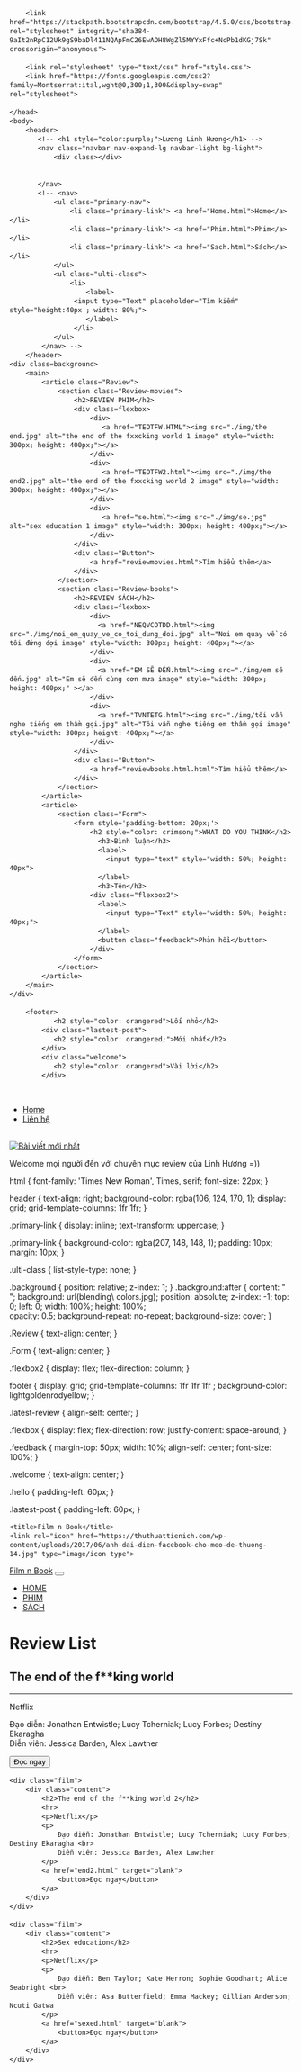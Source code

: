 <!DOCTYPE html>
<html lang="vi"> 
    <head>
        <meta charset="utf-8"> 
        <title>Film n Book</title>
        
        <link href="https://stackpath.bootstrapcdn.com/bootstrap/4.5.0/css/bootstrap.min.css" rel="stylesheet" integrity="sha384-9aIt2nRpC12Uk9gS9baDl411NQApFmC26EwAOH8WgZl5MYYxFfc+NcPb1dKGj7Sk" crossorigin="anonymous">
        
        <link rel="stylesheet" type="text/css" href="style.css">
        <link href="https://fonts.googleapis.com/css2?family=Montserrat:ital,wght@0,300;1,300&display=swap" rel="stylesheet">
        
    </head>
    <body>
        <header>
           <!-- <h1 style="color:purple;">Lương Linh Hương</h1> -->
           <nav class="navbar nav-expand-lg navbar-light bg-light">
               <div class></div>
               

           </nav>
           <!-- <nav> 
               <ul class="primary-nav"> 
                   <li class="primary-link"> <a href="Home.html">Home</a></li>
                   <li class="primary-link"> <a href="Phim.html">Phim</a></li>
                   <li class="primary-link"> <a href="Sach.html">Sách</a></li>
               </ul>
               <ul class="ulti-class"> 
                   <li>
                       <label>
                    <input type="Text" placeholder="Tìm kiếm" style="height:40px ; width: 80%;">
                       </label>
                    </li> 
               </ul>
            </nav> -->
        </header>
    <div class=background>
        <main>
            <article class="Review"> 
                <section class="Review-movies"> 
                    <h2>REVIEW PHIM</h2>
                    <div class=flexbox>
                        <div>
                           <a href="TEOTFW.HTML"><img src="./img/the end.jpg" alt="the end of the fxxcking world 1 image" style="width: 300px; height: 400px;"></a>
                        </div>
                        <div>
                           <a href="TEOTFW2.html"><img src="./img/the end2.jpg" alt="the end of the fxxcking world 2 image" style="width: 300px; height: 400px;"></a>
                        </div>
                        <div>
                           <a href="se.html"><img src="./img/se.jpg" alt="sex education 1 image" style="width: 300px; height: 400px;"></a>
                        </div>
                    </div>
                    <div class="Button">
                        <a href="reviewmovies.html">Tìm hiểu thêm</a>
                    </div>
                </section>
                <section class="Review-books"> 
                    <h2>REVIEW SÁCH</h2>
                    <div class=flexbox>
                        <div>
                          <a href="NEQVCOTDD.html"><img src="./img/noi_em_quay_ve_co_toi_dung_doi.jpg" alt="Nơi em quay về có tôi đứng đợi image" style="width: 300px; height: 400px;"></a>
                        </div>
                        <div>
                          <a href="EM SẼ ĐẾN.html"><img src="./img/em sẽ đến.jpg" alt="Em sẽ đến cùng cơn mưa image" style="width: 300px; height: 400px;" ></a>
                        </div>
                        <div>
                          <a href="TVNTETG.html"><img src="./img/tôi vẫn nghe tiếng em thầm gọi.jpg" alt="Tôi vẫn nghe tiếng em thầm gọi image" style="width: 300px; height: 400px;"></a>
                        </div>
                    </div>
                    <div class="Button">
                        <a href="reviewbooks.html.html">Tìm hiểu thêm</a>
                    </div>
                </section>
            </article> 
            <article>
                <section class="Form"> 
                    <form style='padding-bottom: 20px;'>
                        <h2 style="color: crimson;">WHAT DO YOU THINK</h2>
                          <h3>Bình luận</h3>
                          <label>
                            <input type="text" style="width: 50%; height: 40px">
                          </label>
                          <h3>Tên</h3>
                        <div class="flexbox2">
                          <label>
                            <input type="Text" style="width: 50%; height: 40px;">
                          </label>
                          <button class="feedback">Phản hồi</button>
                        </div>
                    </form>
                </section>
            </article>       
        </main>
    </div>
    
        <footer>
               <h2 style="color: orangered">Lối nhỏ</h2>
            <div class="lastest-post">
               <h2 style="color: orangered;">Mới nhất</h2>
            </div>
            <div class="welcome">
               <h2 style="color: orangered">Vài lời</h2>
            </div>
​
            <div>
                <ul>
                  <li><a href="trang chu.html">Home</a></li>
                  <li><a href="https://www.facebook.com/hlinh0102/">Liên hệ</a></li>
                </ul>
            </div>
​
            <div class="Latest-review">
                <a href="itaewon.html"> <img src="itaewon.jpg" alt="Bài viết mới nhất" style="width: 300px; height: 400px;"></a>
            </div>
            <div class="hello">
                <p>Welcome mọi người đến với chuyên mục review của Linh Hương =))</p>
            </div>
        </footer>
    </body>
</html>


html {
    font-family: 'Times New Roman', Times, serif;
    font-size: 22px;
}

header {
    text-align: right;
    background-color: rgba(106, 124, 170, 1);
    display: grid;
    grid-template-columns: 1fr 1fr;
}

.primary-link {
    display: inline; 
    text-transform: uppercase;
}

.primary-link {
    background-color: rgba(207, 148, 148, 1);
    padding: 10px;
    margin: 10px;
}

.ulti-class {
    list-style-type: none;
}

.background {
    position: relative;
    z-index: 1;
}
.background:after {
    content: " ";
    background: url(blending\ colors.jpg);
    position: absolute;
    z-index: -1;
    top: 0; 
    left: 0;
    width: 100%; 
    height: 100%;  
    opacity: 0.5; 
    background-repeat: no-repeat;
    background-size: cover;
}

.Review {
    text-align: center;
}

.Form {
    text-align: center;
}

.flexbox2 {
    display: flex;
    flex-direction: column;
}

footer {
    display: grid;
    grid-template-columns: 1fr 1fr 1fr ;
    background-color: lightgoldenrodyellow;
}

.latest-review {
    align-self: center;
}


.flexbox {
    display: flex;
    flex-direction: row;
    justify-content: space-around;
}


.feedback {
    margin-top: 50px;
    width: 10%;
    align-self: center;
    font-size: 100%;
}

.welcome {
    text-align: center;
}

.hello {
    padding-left: 60px;
}

.lastest-post {
    padding-left: 60px;
}


<head>
    <meta charset="utf-8">
    <meta name="viewport" content="width=device-width, initial-scale=1, shrink-to-fit=no">
    <link href="https://fonts.googleapis.com/css2?family=Charmonman:wght@700&family=Montserrat:ital@0;1&display=swap" rel="stylesheet">
    <!-- <link rel="stylesheet" href="https://stackpath.bootstrapcdn.com/bootstrap/4.5.0/css/bootstrap.min.css" integrity="sha384-9aIt2nRpC12Uk9gS9baDl411NQApFmC26EwAOH8WgZl5MYYxFfc+NcPb1dKGj7Sk"  -->
    <!-- crossorigin="anonymous"> -->
    <link rel="stylesheet" href="https://stackpath.bootstrapcdn.com/bootstrap/4.1.3/css/bootstrap.min.css" integrity="sha384-MCw98/SFnGE8fJT3GXwEOngsV7Zt27NXFoaoApmYm81iuXoPkFOJwJ8ERdknLPMO"
        crossorigin="anonymous">
    <link rel="stylesheet" href="./style.css">

    <title>Film n Book</title>
    <link rel="icon" href="https://thuthuattienich.com/wp-content/uploads/2017/06/anh-dai-dien-facebook-cho-meo-de-thuong-14.jpg" type="image/icon type">
</head>


<nav class="navbar navbar-dark navbar-expand-md py-0 fixed-top">
        <a class="navbar-brand" href="#">Film n Book</a>
        <button class="navbar-toggler" type="button" data-toggle="collapse" data-target="#navbarText" aria-controls="navbarText" aria-expanded="false" aria-label="Toggle navigation">
            <span class="navbar-toggler-icon"></span>
          </button>
        <div class="collapse navbar-collapse" id="navbarText">
            <ul class="navbar-nav">
                <li class="nav-item">
                    <a href="#" class="nav-link">HOME</a>
                </li>
                <li class="nav-item">
                    <a href="#" class="nav-link">PHIM</a>
                </li>
                <li class="nav-item">
                    <a href="#" class="nav-link">SÁCH</a>
                </li>
            </ul>
        </div>
    </nav>





<!-- phim.html -->

<!DOCTYPE html>
<html lang="en">
<head>
    <meta charset="UTF-8">
    <meta name="viewport" content="width=device-width, initial-scale=1.0">
    <title> Review phim </title>
</head>
<body>
    <h1>Review List</h1>
    <div class="film">
        <div class="content">
            <h2>The end of the f**king world</h2>
            <hr>
            <p>Netflix</p>
            <p>
                Đạo diễn: Jonathan Entwistle; Lucy Tcherniak; Lucy Forbes; Destiny Ekaragha <br>
                Diễn viên: Jessica Barden, Alex Lawther
            </p>
            <a href="end1.html" target="blank">
                <button>Đọc ngay</button>
            </a>
        </div>
    </div>

    <div class="film">
        <div class="content">
            <h2>The end of the f**king world 2</h2>
            <hr>
            <p>Netflix</p>
            <p>
                Đạo diễn: Jonathan Entwistle; Lucy Tcherniak; Lucy Forbes; Destiny Ekaragha <br>
                Diễn viên: Jessica Barden, Alex Lawther
            </p>
            <a href="end2.html" target="blank">
                <button>Đọc ngay</button>
            </a>
        </div>
    </div>

    <div class="film">
        <div class="content">
            <h2>Sex education</h2>
            <hr>
            <p>Netflix</p>
            <p>
                Đạo diễn: Ben Taylor; Kate Herron; Sophie Goodhart; Alice Seabright <br>
                Diễn viên: Asa Butterfield; Emma Mackey; Gillian Anderson; 	Ncuti Gatwa
            </p>
            <a href="sexed.html" target="blank">
                <button>Đọc ngay</button>
            </a>
        </div>
    </div>

</body>
</html>
